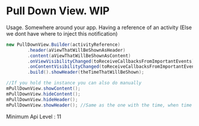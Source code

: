 # Pull Down View. WIP

Usage. Somewhere around your app. Having a reference of an activity (Else we dont have where to inject this notification)

```Java
new PullDownView.Builder(activityReference)
		.header(aViewThatWillBeShownAsHeader)
		.content(aViewThatWillBeShownAsContent)
		.onViewVisibilityChanged(toReceiveCallbacksFromImportantEvents)
		.onContentVisibilityChanged(toReceiveCallbacksFromImportantEvents)
		.build().showHeader(theTimeThatWillBeShown);

//If you hold the instance you can also do manually
mPullDownView.showContent();
mPullDownView.hideContent();
mPullDownView.hideHeader();
mPullDownView.showHeader(); //Same as the one with the time, when time is 0
```

Minimum Api Level : 11
